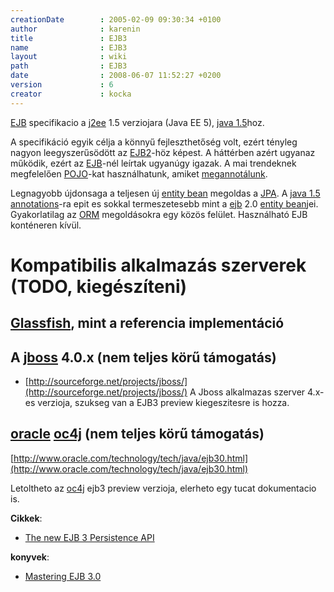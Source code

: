 ```yaml
---
creationDate        : 2005-02-09 09:30:34 +0100 
author              : karenin 
title               : EJB3 
name                : EJB3 
layout              : wiki 
path                : EJB3 
date                : 2008-06-07 11:52:27 +0200 
version             : 6 
creator             : kocka 
---
```

[EJB](EJB.html) specifikacio a [j2ee](j2ee.html) 1.5 verziojara (Java EE 5), [java 1.5](java%201.5.html)hoz.

A specifikáció egyik célja a könnyű fejleszthetőség volt, ezért tényleg nagyon leegyszerűsödött az [EJB2](EJB2.html)-höz képest. A háttérben azért ugyanaz működik, ezért az [EJB](EJB.html)-nél leírtak ugyanúgy igazak. A mai trendeknek megfelelően [POJO](pojo.html)-kat használhatunk, amiket [megannotálunk](annotations.html).

Legnagyobb újdonsaga a teljesen új [entity bean](Missing.html) megoldas a [JPA](JPA.html). A [java 1.5](java%201.5.html) [annotations](annotations.html)-ra epit es sokkal termeszetesebb mint a [ejb](EJB.html) 2.0 [entity bean](Missing.html)jei. Gyakorlatilag az [ORM](ORM.html) megoldásokra egy közös felület. Használható EJB konténeren kívül.

# Kompatibilis alkalmazás szerverek (TODO, kiegészíteni)


## [Glassfish](glassfish.html), mint a referencia implementáció


## A [jboss](jboss.html) 4.0.x (nem teljes körű támogatás) 


*   [http://sourceforge.net/projects/jboss/](http://sourceforge.net/projects/jboss/) A Jboss alkalmazas szerver 4.x-es verzioja, szukseg van a EJB3 preview kiegeszitesre is hozza.

## [oracle](Oracle.html) [oc4j](oc4j.html) (nem teljes körű támogatás)


[http://www.oracle.com/technology/tech/java/ejb30.html](http://www.oracle.com/technology/tech/java/ejb30.html)

Letoltheto az [oc4j](oc4j.html) ejb3 preview verzioja, elerheto egy tucat dokumentacio is.

__Cikkek__:

*   [The new EJB 3 Persistence API](http://media.techtarget.com/tss/BeJUG/EJB3/index.html)

__konyvek__:

*   [Mastering EJB 3.0](http://www.theserverside.com/tt/books/wiley/masteringEJB3/downloads/MasteringEJB4thEd.pdf)
